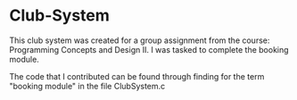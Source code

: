 # Club-System
This club system was created for a group assignment from the course: Programming Concepts and Design II. I was tasked to complete the booking module.

The code that I contributed can be found through finding for the term "booking module" in the file ClubSystem.c 
